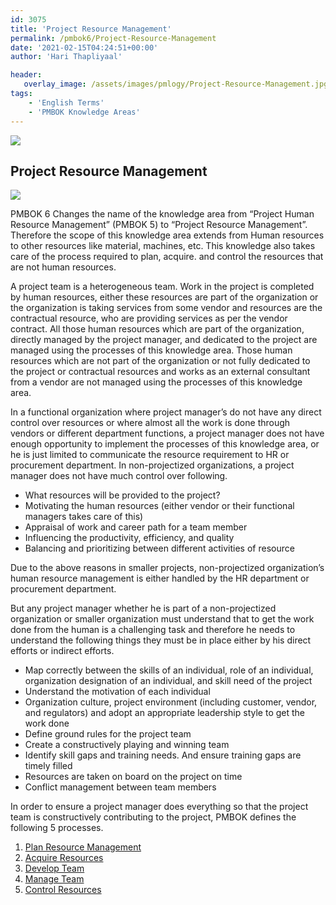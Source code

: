 ```yaml
---
id: 3075   
title: 'Project Resource Management'
permalink: /pmbok6/Project-Resource-Management
date: '2021-02-15T04:24:51+00:00'
author: 'Hari Thapliyaal'

header:
   overlay_image: /assets/images/pmlogy/Project-Resource-Management.jpg
tags:
    - 'English Terms'
    - 'PMBOK Knowledge Areas'
---
```


![](/pmbok6//assets/images/pmlogy/Project-Resource-Management.jpg)

## Project Resource Management

<a>![](/pmbok6/)</a>

PMBOK 6 Changes the name of the knowledge area from “Project Human Resource Management” (PMBOK 5) to “Project Resource Management”. Therefore the scope of this knowledge area extends from Human resources to other resources like material, machines, etc. This knowledge also takes care of the process required to plan, acquire. and control the resources that are not human resources.

A project team is a heterogeneous team. Work in the project is completed by human resources, either these resources are part of the organization or the organization is taking services from some vendor and resources are the contractual resource, who are providing services as per the vendor contract. All those human resources which are part of the organization, directly managed by the project manager, and dedicated to the project are managed using the processes of this knowledge area. Those human resources which are not part of the organization or not fully dedicated to the project or contractual resources and works as an external consultant from a vendor are not managed using the processes of this knowledge area.

In a functional organization where project manager’s do not have any direct control over resources or where almost all the work is done through vendors or different department functions, a project manager does not have enough opportunity to implement the processes of this knowledge area, or he is just limited to communicate the resource requirement to HR or procurement department. In non-projectized organizations, a project manager does not have much control over following.

- What resources will be provided to the project?
- Motivating the human resources (either vendor or their functional managers takes care of this)
- Appraisal of work and career path for a team member
- Influencing the productivity, efficiency, and quality
- Balancing and prioritizing between different activities of resource

Due to the above reasons in smaller projects, non-projectized organization’s human resource management is either handled by the HR department or procurement department.

But any project manager whether he is part of a non-projectized organization or smaller organization must understand that to get the work done from the human is a challenging task and therefore he needs to understand the following things they must be in place either by his direct efforts or indirect efforts.

- Map correctly between the skills of an individual, role of an individual, organization designation of an individual, and skill need of the project
- Understand the motivation of each individual
- Organization culture, project environment (including customer, vendor, and regulators) and adopt an appropriate leadership style to get the work done
- Define ground rules for the project team
- Create a constructively playing and winning team
- Identify skill gaps and training needs. And ensure training gaps are timely filled
- Resources are taken on board on the project on time
- Conflict management between team members

In order to ensure a project manager does everything so that the project team is constructively contributing to the project, PMBOK defines the following 5 processes.

1. [Plan Resource Management](/pmbok6/Plan-Resource-Management)
2. [Acquire Resources](/pmbok6/Acquire-Resources)
3. [Develop Team](/pmbok6/Develop-Team)
4. [Manage Team](/pmbok6/Manage-Team)
5. [Control Resources](/pmbok6/Control-Resources)